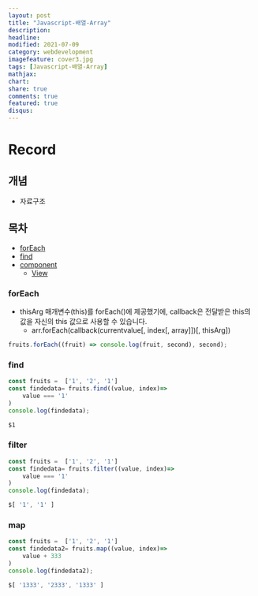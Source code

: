 ```yaml
---
layout: post
title: "Javascript-배열-Array"
description: 
headline: 
modified: 2021-07-09
category: webdevelopment
imagefeature: cover3.jpg
tags: [Javascript-배열-Array]
mathjax: 
chart: 
share: true
comments: true
featured: true
disqus:
---
```


# Record
## 개념
- 자료구조

## 목차
- [forEach](#forEach)
- [find](#find)
- [component](#component)
    - [View](#view)


### forEach
- thisArg 매개변수(this)를 forEach()에 제공했기에, callback은 전달받은 this의 값을 자신의 this 값으로 사용할 수 있습니다. 
    - arr.forEach(callback(currentvalue[, index[, array]])[, thisArg])
```JavaScript
fruits.forEach((fruit) => console.log(fruit, second), second);
```

### find
```JavaScript
const fruits =  ['1', '2', '1']
const findedata= fruits.find((value, index)=>
    value === '1'
)
console.log(findedata);

$1
```

### filter
```JavaScript
const fruits =  ['1', '2', '1']
const findedata= fruits.filter((value, index)=>
    value === '1'
)
console.log(findedata);

$[ '1', '1' ]
```

### map
```JavaScript
const fruits =  ['1', '2', '1']
const findedata2= fruits.map((value, index)=>
    value + 333
)
console.log(findedata2);

$[ '1333', '2333', '1333' ]
```
